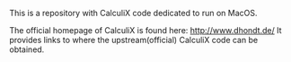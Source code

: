 This is a repository with CalculiX code dedicated to run on MacOS.

The official homepage of CalculiX is found here: http://www.dhondt.de/
It provides links to where the upstream(official) CalculiX code can be obtained.

